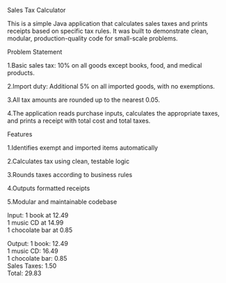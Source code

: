  Sales Tax Calculator

This is a simple Java application that calculates sales taxes and prints receipts based on specific tax rules. It was built to demonstrate clean, modular, production-quality code for small-scale problems.

 Problem Statement

1.Basic sales tax: 10% on all goods except books, food, and medical products.

2.Import duty: Additional 5% on all imported goods, with no exemptions.

3.All tax amounts are rounded up to the nearest 0.05.

4.The application reads purchase inputs, calculates the appropriate taxes, and prints a receipt with total cost and total taxes.

 Features

1.Identifies exempt and imported items automatically

2.Calculates tax using clean, testable logic

3.Rounds taxes according to business rules

4.Outputs formatted receipts

5.Modular and maintainable codebase

Input:
1 book at 12.49  
1 music CD at 14.99  
1 chocolate bar at 0.85

Output:
1 book: 12.49  
1 music CD: 16.49  
1 chocolate bar: 0.85  
Sales Taxes: 1.50  
Total: 29.83


